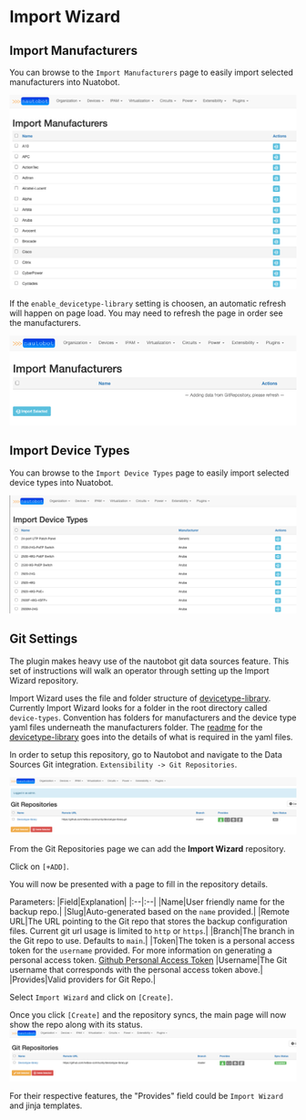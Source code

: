 # Import Wizard

## Import Manufacturers

You can browse to the `Import Manufacturers` page to easily import selected manufacturers into Nuatobot.

![Import Manufacturers](./img/merlin_import_manufacturers.png)

If the `enable_devicetype-library` setting is choosen, an automatic refresh will happen on page load. You may need to refresh the page in order see the manufacturers.

![Refresh Manufacturers](./img/merlin_import_manufacturers_refresh.png)

## Import Device Types

You can browse to the `Import Device Types` page to easily import selected device types into Nuatobot.

![Import Device Types](./img/merlin_import_device_type.png)

## Git Settings

The plugin makes heavy use of the nautobot git data sources feature. This set of instructions will walk an operator through setting up the Import Wizard repository.  

Import Wizard uses the file and folder structure of [devicetype-library](https://github.com/netbox-community/devicetype-library).  Currently Import Wizard looks for a folder in the root directory called `device-types`.  Convention has folders for manufacturers and the device type yaml files underneath the manufacturers folder.  The [readme](https://github.com/netbox-community/devicetype-library/blob/master/README.md) for the [devicetype-library](https://github.com/netbox-community/devicetype-library) goes into the details of what is required in the yaml files.

In order to setup this repository, go to Nautobot and navigate to the Data Sources Git integration. `Extensibility -> Git Repositories`.

![Import Wizard Git Navigation](./img/merlin_gitrepo.png)

From the Git Repositories page we can add the **Import Wizard** repository.

Click on `[+ADD]`.

You will now be presented with a page to fill in the repository details.

Parameters:
|Field|Explanation|
|:--|:--|
|Name|User friendly name for the backup repo.|
|Slug|Auto-generated based on the `name` provided.|
|Remote URL|The URL pointing to the Git repo that stores the backup configuration files. Current git url usage is limited to `http` or `https`.|
|Branch|The branch in the Git repo to use. Defaults to `main`.|
|Token|The token is a personal access token for the `username` provided.  For more information on generating a personal access token. [Github Personal Access Token](https://docs.github.com/en/github/authenticating-to-github/creating-a-personal-access-token)
|Username|The Git username that corresponds with the personal access token above.|
|Provides|Valid providers for Git Repo.|
<br>

Select `Import Wizard` and click on `[Create]`.

Once you click `[Create]` and the repository syncs, the main page will now show the repo along with its status.
![Git Backup Repo Status](./img/merlin_gitrepo_syncd.png)

For their respective features, the "Provides" field could be `Import Wizard` and jinja templates.
